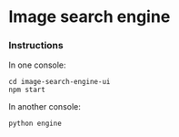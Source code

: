 # Image search engine

### Instructions

In one console:

    cd image-search-engine-ui
    npm start

In another console:

    python engine
